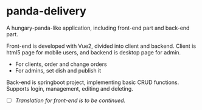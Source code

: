 # panda-delivery

A hungary-panda-like application, including front-end part and back-end part.

Front-end is developed with Vue2, divided into client and backend.
Client is html5 page for mobile users, and backend is desktop page for admin.
- For clients, order and change orders 
- For admins, set dish and publish it

Back-end is springboot project, implementing basic CRUD functions. Supports login, management, editing and deleting.

- [ ] *Translation for front-end is to be continued.*